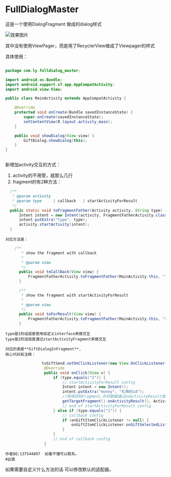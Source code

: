 # FullDialogMaster


这是一个使用DialogFragment 做成的dialog样式


![效果图片][1]


  [1]: http://image.talkmoney.cn/TIM%E5%9B%BE%E7%89%8720170810023650.png "TIM图片20170810023650.png"




其中没有使用ViewPager，而是用了RecyclerView做成了Viewpager的样式



具体使用：

```java

package com.ly.fulldialog_master;

import android.os.Bundle;
import android.support.v7.app.AppCompatActivity;
import android.view.View;

public class MainActivity extends AppCompatActivity {

    @Override
    protected void onCreate(Bundle savedInstanceState) {
        super.onCreate(savedInstanceState);
        setContentView(R.layout.activity_main);
    }

    public void showDialog(View view) {
        GiftDialog.showDialog(this);
    }
}



```
新增加activity交互的方式：

1. activity的不用管，就那么几行
2. fragment的有2种方法：
  ```java
    /**
     * @param activity
     * @param type     1 callback   2 startActivityForResult
     */
    public static void toFragmentFather(Activity activity, String type) {
        Intent intent = new Intent(activity, FragmentFatherActivity.class);
        intent.putExtra("type", type);
        activity.startActivity(intent);
    }

  ```

    对应方法是：

  ```java
      /**
         * show the fragment with callback
         *
         * @param view
         */
        public void toCallBack(View view) {
            FragmentFatherActivity.toFragmentFather(MainActivity.this, "1");
        }

        /**
         * show the fragment with startActivityForResult
         *
         * @param view
         */
        public void toForResult(View view) {
            FragmentFatherActivity.toFragmentFather(MainActivity.this, "2");
        }
   ```
    type是1的话就是使用自定义interface来做交互
    type是2的话就是通过startActivityFragment来做交互

    对应的类是**GiftDialogInFragment**,
    核心代码有注释：
   ```java
                   tvGiftSend.setOnClickListener(new View.OnClickListener() {
                    @Override
                    public void onClick(View v) {
                        if (type.equals("2")) {
                            // startActivityForResult config
                            Intent intent = new Intent();
                            intent.putExtra("money", "礼物的id");
                            //获得目标Fragment,并将数据通过onActivityResult放入到intent中进行传值
                            getTargetFragment().onActivityResult(1, Activity.RESULT_OK, intent);
                            // end of startActivityForResult config
                        } else if (type.equals("1")) {
                            // callback config
                            if (onGiftItemClickListener != null) {
                                onGiftItemClickListener.onGiftSelectedListener("礼物的id");
                            }
                        }
                        // end of callback config
                    }

   ```

    作者QQ:137544897  如看不懂可以联系。
    #此致
如果需要自定义什么方法的话 可以修改默认的适配器。
